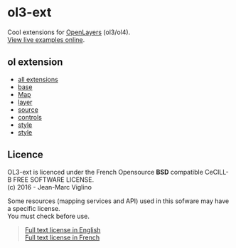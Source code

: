 # ol3-ext

Cool extensions for [OpenLayers](https://github.com/openlayers/openlayers) (ol3/ol4).  
[View live examples online](http://viglino.github.io/ol3-ext/).


## ol extension
* [all extensions](./namespace.html)
* [base](./ol.html)
* [Map](./ol.map.html)
* [layer](./ol.layer.html)
* [source](./ol.source.html)
* [controls](./ol.control.html)
* [style](./ol.style.html)
* [style](./ol.filter.html)

## Licence

OL3-ext is licenced under the French Opensource **BSD** compatible CeCILL-B FREE SOFTWARE LICENSE.  
 (c) 2016 - Jean-Marc Viglino

Some resources (mapping services and API) used in this sofware may have a specific license.  
You must check before use.

> [Full text license in English](http://www.cecill.info/licences/Licence_CeCILL-B_V1-en.txt)    
> [Full text license in French](http://www.cecill.info/licences/Licence_CeCILL-B_V1-fr.txt)
